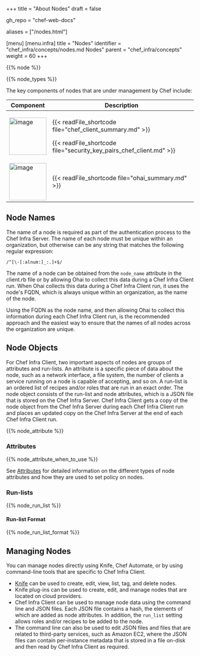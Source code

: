 +++
title = "About Nodes"
draft = false

gh_repo = "chef-web-docs"

aliases = ["/nodes.html"]

[menu]
  [menu.infra]
    title = "Nodes"
    identifier = "chef_infra/concepts/nodes.md Nodes"
    parent = "chef_infra/concepts"
    weight = 60
+++

{{% node %}}

{{% node_types %}}

The key components of nodes that are under management by Chef include:

<table>
<colgroup>
<col style="width: 19%" />
<col style="width: 80%" />
</colgroup>
<thead>
<tr class="header">
<th>Component</th>
<th>Description</th>
</tr>
</thead>
<tbody>
<tr class="odd">
<td><p><img src="/images/icon_chef_client.svg" class="align-center" width="100" alt="image" /></p></td>
<td><p>{{< readFile_shortcode file="chef_client_summary.md" >}}</p>
<p>{{< readFile_shortcode file="security_key_pairs_chef_client.md" >}}</p></td>
</tr>
<tr class="even">
<td><img src="/images/icon_ohai.svg" class="align-center" width="100" alt="image" /></td>
<td>{{< readFile_shortcode file="ohai_summary.md" >}}</td>
</tr>
</tbody>
</table>

## Node Names

The name of a node is required as part of the authentication process to
the Chef Infra Server. The name of each node must be unique within an
organization, but otherwise can be any string that matches the following
regular expression:

    /^[\-[:alnum:]_:.]+$/

The name of a node can be obtained from the `node_name` attribute in the
client.rb file or by allowing Ohai to collect this data during a Chef
Infra Client run. When Ohai collects this data during a Chef Infra
Client run, it uses the node's FQDN, which is always unique within an
organization, as the name of the node.

Using the FQDN as the node name, and then allowing Ohai to collect this
information during each Chef Infra Client run, is the recommended
approach and the easiest way to ensure that the names of all nodes
across the organization are unique.

## Node Objects

For Chef Infra Client, two important aspects of nodes are groups of
attributes and run-lists. An attribute is a specific piece of data about
the node, such as a network interface, a file system, the number of
clients a service running on a node is capable of accepting, and so on.
A run-list is an ordered list of recipes and/or roles that are run in an
exact order. The node object consists of the run-list and node
attributes, which is a JSON file that is stored on the Chef Infra
Server. Chef Infra Client gets a copy of the node object from the Chef
Infra Server during each Chef Infra Client run and places an updated
copy on the Chef Infra Server at the end of each Chef Infra Client run.

{{% node_attribute %}}

### Attributes

{{% node_attribute_when_to_use %}}

See [Attributes](/attributes) for detailed information on the different types of node attributes and how they are used to set policy on nodes.

### Run-lists

{{% node_run_list %}}

#### Run-list Format

{{% node_run_list_format %}}

## Managing Nodes

You can manage nodes directly using Knife, Chef Automate, or by using command-line tools that are specific to Chef Infra Client.

- [Knife](/workstation/knife/) can be used to create, edit, view, list, tag, and delete nodes.
- Knife plug-ins can be used to create, edit, and manage nodes that are located on cloud providers.
- Chef Infra Client can be used to manage node data using the command line and JSON files. Each JSON file contains a hash, the elements of which are added as node attributes. In addition, the `run_list` setting allows roles and/or recipes to be added to the node.
- The command line can also be used to edit JSON files and files that are related to third-party services, such as Amazon EC2, where the JSON files can contain per-instance metadata that is stored in a file on-disk and then read by Chef Infra Client as required.
